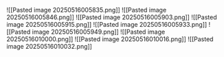 ![[Pasted image 20250516005835.png]]
![[Pasted image 20250516005846.png]]
![[Pasted image 20250516005903.png]]
![[Pasted image 20250516005915.png]]
![[Pasted image 20250516005933.png]]
![[Pasted image 20250516005949.png]]
![[Pasted image 20250516010000.png]]
![[Pasted image 20250516010016.png]]
![[Pasted image 20250516010032.png]]

